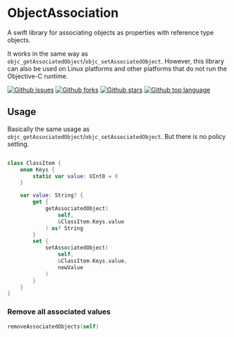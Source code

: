 # ObjectAssociation

A swift library for associating objects as properties with reference type objects.

It works in the same way as `objc_getAssociatedObject`/`objc_setAssociatedObject`.
However, this library can also be used on Linux platforms and other platforms that do not run the Objective-C runtime.

<!-- # Badges -->

[![Github issues](https://img.shields.io/github/issues/p-x9/swift-object-association)](https://github.com/p-x9/swift-object-association/issues)
[![Github forks](https://img.shields.io/github/forks/p-x9/swift-object-association)](https://github.com/p-x9/swift-object-association/network/members)
[![Github stars](https://img.shields.io/github/stars/p-x9/swift-object-association)](https://github.com/p-x9/swift-object-association/stargazers)
[![Github top language](https://img.shields.io/github/languages/top/p-x9/swift-object-association)](https://github.com/p-x9/swift-object-association/)

## Usage

Basically the same usage as `objc_getAssociatedObject`/`objc_setAssociatedObject`.
But there is no policy setting.

```swift

class ClassItem {
    enum Keys {
        static var value: UInt8 = 0
    }

    var value: String? {
        get {
            getAssociatedObject(
                self,
                &ClassItem.Keys.value
            ) as? String
        }
        set {
            setAssociatedObject(
                self,
                &ClassItem.Keys.value,
                newValue
            )
        }
    }
}
```

### Remove all associated values

```swift
removeAssociatedObjects(self)
```
